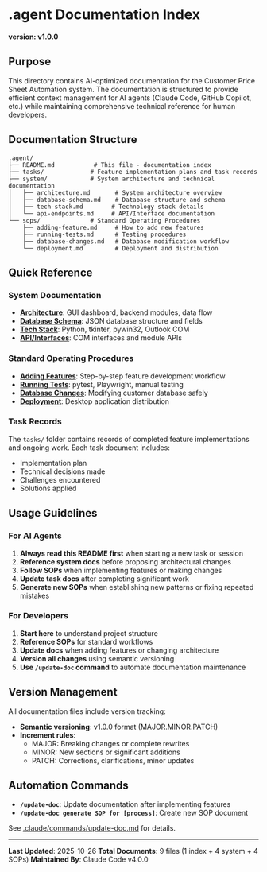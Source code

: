 # .agent Documentation Index

**version: v1.0.0**

## Purpose

This directory contains AI-optimized documentation for the Customer Price Sheet Automation system. The documentation is structured to provide efficient context management for AI agents (Claude Code, GitHub Copilot, etc.) while maintaining comprehensive technical reference for human developers.

## Documentation Structure

```
.agent/
├── README.md           # This file - documentation index
├── tasks/             # Feature implementation plans and task records
├── system/            # System architecture and technical documentation
│   ├── architecture.md       # System architecture overview
│   ├── database-schema.md    # Database structure and schema
│   ├── tech-stack.md        # Technology stack details
│   └── api-endpoints.md     # API/Interface documentation
└── sops/              # Standard Operating Procedures
    ├── adding-feature.md     # How to add new features
    ├── running-tests.md      # Testing procedures
    ├── database-changes.md   # Database modification workflow
    └── deployment.md         # Deployment and distribution
```

## Quick Reference

### System Documentation
- **[Architecture](system/architecture.md)**: GUI dashboard, backend modules, data flow
- **[Database Schema](system/database-schema.md)**: JSON database structure and fields
- **[Tech Stack](system/tech-stack.md)**: Python, tkinter, pywin32, Outlook COM
- **[API/Interfaces](system/api-endpoints.md)**: COM interfaces and module APIs

### Standard Operating Procedures
- **[Adding Features](sops/adding-feature.md)**: Step-by-step feature development workflow
- **[Running Tests](sops/running-tests.md)**: pytest, Playwright, manual testing
- **[Database Changes](sops/database-changes.md)**: Modifying customer database safely
- **[Deployment](sops/deployment.md)**: Desktop application distribution

### Task Records
The `tasks/` folder contains records of completed feature implementations and ongoing work. Each task document includes:
- Implementation plan
- Technical decisions made
- Challenges encountered
- Solutions applied

## Usage Guidelines

### For AI Agents
1. **Always read this README first** when starting a new task or session
2. **Reference system docs** before proposing architectural changes
3. **Follow SOPs** when implementing features or making changes
4. **Update task docs** after completing significant work
5. **Generate new SOPs** when establishing new patterns or fixing repeated mistakes

### For Developers
1. **Start here** to understand project structure
2. **Reference SOPs** for standard workflows
3. **Update docs** when adding features or changing architecture
4. **Version all changes** using semantic versioning
5. **Use `/update-doc` command** to automate documentation maintenance

## Version Management

All documentation files include version tracking:
- **Semantic versioning**: v1.0.0 format (MAJOR.MINOR.PATCH)
- **Increment rules**:
  - MAJOR: Breaking changes or complete rewrites
  - MINOR: New sections or significant additions
  - PATCH: Corrections, clarifications, minor updates

## Automation Commands

- **`/update-doc`**: Update documentation after implementing features
- **`/update-doc generate SOP for [process]`**: Create new SOP document

See [.claude/commands/update-doc.md](../.claude/commands/update-doc.md) for details.

---

**Last Updated**: 2025-10-26
**Total Documents**: 9 files (1 index + 4 system + 4 SOPs)
**Maintained By**: Claude Code v4.0.0
